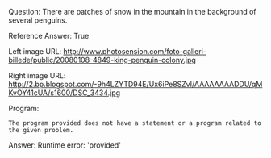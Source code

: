 Question: There are patches of snow in the mountain in the background of several penguins.

Reference Answer: True

Left image URL: http://www.photosension.com/foto-galleri-billede/public/20080108-4849-king-penguin-colony.jpg

Right image URL: http://2.bp.blogspot.com/-9h4LZYTD94E/Ux6iPe8SZvI/AAAAAAAADDU/qMKvOY41cUA/s1600/DSC_3434.jpg

Program:

```
The program provided does not have a statement or a program related to the given problem.
```
Answer: Runtime error: 'provided'

